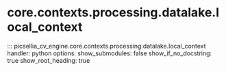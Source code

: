 # core.contexts.processing.datalake.local_context

::: picsellia_cv_engine.core.contexts.processing.datalake.local_context
    handler: python
    options:
        show_submodules: false
        show_if_no_docstring: true
        show_root_heading: true
